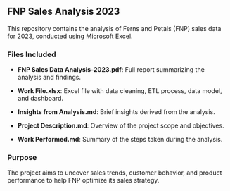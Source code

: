 ## FNP Sales Analysis 2023

This repository contains the analysis of Ferns and Petals (FNP) sales data for 2023, conducted using Microsoft Excel.

### Files Included

- **FNP Sales Data Analysis-2023.pdf**: Full report summarizing the analysis and findings.

- **Work File.xlsx**: Excel file with data cleaning, ETL process, data model, and dashboard.

- **Insights from Analysis.md**: Brief insights derived from the analysis.

- **Project Description.md**: Overview of the project scope and objectives.

- **Work Performed.md**: Summary of the steps taken during the analysis.

### Purpose

The project aims to uncover sales trends, customer behavior, and product performance to help FNP optimize its sales strategy.